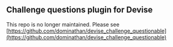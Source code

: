 ## Challenge questions plugin for Devise

This repo is no longer maintained. Please see [https://github.com/dominathan/devise_challenge_questionable](https://github.com/dominathan/devise_challenge_questionable)
